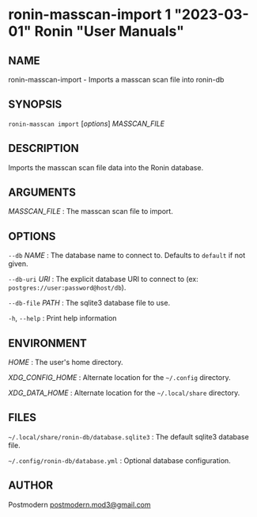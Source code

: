 # ronin-masscan-import 1 "2023-03-01" Ronin "User Manuals"

## NAME

ronin-masscan-import - Imports a masscan scan file into ronin-db

## SYNOPSIS

`ronin-masscan import` [*options*] *MASSCAN_FILE*

## DESCRIPTION

Imports the masscan scan file data into the Ronin database.

## ARGUMENTS

*MASSCAN_FILE*
: The masscan scan file to import.

## OPTIONS

`--db` *NAME*
: The database name to connect to. Defaults to `default` if not given.

`--db-uri` *URI*
: The explicit database URI to connect to
  (ex: `postgres://user:password@host/db`).

`--db-file` *PATH*
: The sqlite3 database file to use.

`-h`, `--help`
: Print help information

## ENVIRONMENT

*HOME*
: The user's home directory.

*XDG_CONFIG_HOME*
: Alternate location for the `~/.config` directory.

*XDG_DATA_HOME*
: Alternate location for the `~/.local/share` directory.

## FILES

`~/.local/share/ronin-db/database.sqlite3`
: The default sqlite3 database file.

`~/.config/ronin-db/database.yml`
: Optional database configuration.

## AUTHOR

Postmodern <postmodern.mod3@gmail.com>


